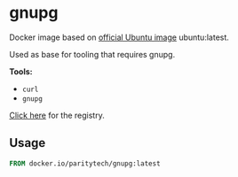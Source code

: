 # gnupg

Docker image based on [official Ubuntu image](https://hub.docker.com/_/ubuntu) ubuntu:latest.

Used as base for tooling that requires gnupg.

**Tools:**

- `curl`
- `gnupg`

[Click here](https://hub.docker.com/repository/docker/paritytech/gnupg) for the registry.

## Usage

```Dockerfile
FROM docker.io/paritytech/gnupg:latest
```
